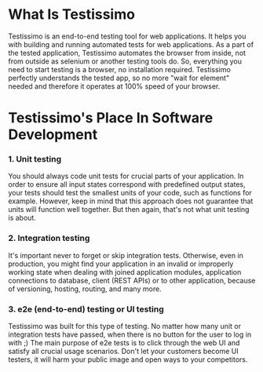# What Is Testissimo

Testissimo is an end-to-end testing tool for web applications. It helps you with building and running automated tests for web applications. 
As a part of the tested application, Testissimo automates the browser from inside, not from outside as selenium or another testing tools do. So, everything you need to start testing is a browser, no installation required. Testissimo perfectly understands the tested app, so no more "wait for element" needed and therefore it operates at 100% speed of your browser.

# Testissimo's Place In Software Development

### 1. Unit testing
You should always code unit tests for crucial parts of your application. In order to ensure all input states correspond with predefined output states, your tests should test the smallest units of your code, such as functions for example. However, keep in mind that this approach does not guarantee that units will function well together. But then again, that's not what unit testing is about. 

### 2. Integration testing
It's important never to forget or skip integration tests. Otherwise, even in production, you might find your application in an invalid or improperly working state when dealing with joined application modules, application connections to database, client (REST APIs) or to other application, because of versioning, hosting, routing, and many more. 

### 3. e2e (end-to-end) testing or UI testing
Testissimo was built for this type of testing. No matter how many unit or integration tests have passed, when there is no button for the user to log in with ;) The main purpose of e2e tests is to click through the web UI and satisfy all crucial usage scenarios. Don't let your customers become UI testers, it will harm your public image and open ways to your competitors.
